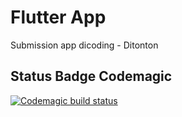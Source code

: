 # Flutter App

Submission app dicoding - Ditonton

## Status Badge Codemagic

[![Codemagic build status](https://api.codemagic.io/apps/618cfd1b3a23c0a35c381388/release-workflow/status_badge.svg)](https://api.codemagic.io/apps/618cfd1b3a23c0a35c381388/release-workflow/latest_build)
